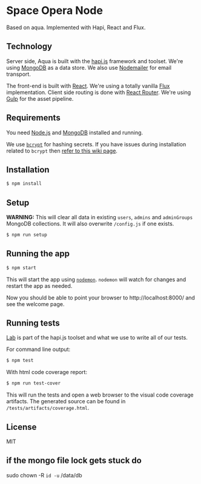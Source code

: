 # Space Opera Node

Based on aqua. 
Implemented with Hapi, React and Flux.

## Technology

Server side, Aqua is built with the [hapi.js](https://hapijs.com/) framework
and toolset. We're using [MongoDB](http://www.mongodb.org/) as a data store. We
also use [Nodemailer](http://www.nodemailer.com/) for email transport.

The front-end is built with [React](http://facebook.github.io/react/). We're
using a totally vanilla [Flux](https://facebook.github.io/flux/)
implementation. Client side routing is done with [React
Router](https://github.com/rackt/react-router). We're using
[Gulp](http://gulpjs.com/) for the asset pipeline.


## Requirements

You need [Node.js](http://nodejs.org/download/) and
[MongoDB](http://www.mongodb.org/downloads) installed and running.

We use [`bcrypt`](https://github.com/ncb000gt/node.bcrypt.js) for hashing
secrets. If you have issues during installation related to `bcrypt` then [refer
to this wiki
page](https://github.com/jedireza/aqua/wiki/bcrypt-Installation-Trouble).


## Installation

```bash
$ npm install
```


## Setup

__WARNING:__ This will clear all data in existing `users`, `admins` and
`adminGroups` MongoDB collections. It will also overwrite `/config.js` if one
exists.

```bash
$ npm run setup
```


## Running the app

```bash
$ npm start
```

This will start the app using [`nodemon`](https://github.com/remy/nodemon).
`nodemon` will watch for changes and restart the app as needed.

Now you should be able to point your browser to http://localhost:8000/ and see
the welcome page.


## Running tests

[Lab](https://github.com/hapijs/lab) is part of the hapi.js toolset and what we
use to write all of our tests.

For command line output:

```bash
$ npm test
```

With html code coverage report:

```bash
$ npm run test-cover
```

This will run the tests and open a web browser to the visual code coverage
artifacts. The generated source can be found in `/tests/artifacts/coverage.html`.


## License

MIT

## if the mongo file lock gets stuck do
sudo chown -R `id -u` /data/db
